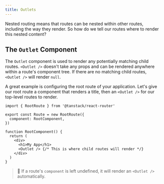 ```yaml
---
title: Outlets
---
```


Nested routing means that routes can be nested within other routes, including the way they render. So how do we tell our routes where to render this nested content?

## The `Outlet` Component

The `Outlet` component is used to render any potentially matching child routes. `<Outlet />` doesn't take any props and can be rendered anywhere within a route's component tree. If there are no matching child routes, `<Outlet />` will render `null`.

A great example is configuring the root route of your application. Let's give our root route a component that renders a title, then an `<Outlet />` for our top-level routes to render.

```tsx
import { RootRoute } from '@tanstack/react-router'

export const Route = new RootRoute({
  component: RootComponent,
})

function RootComponent() {
  return (
    <div>
      <h1>My App</h1>
      <Outlet /> {/* This is where child routes will render */}
    </div>
  )
}
```

> 🧠 If a route's `component` is left undefined, it will render an `<Outlet />` automatically.
